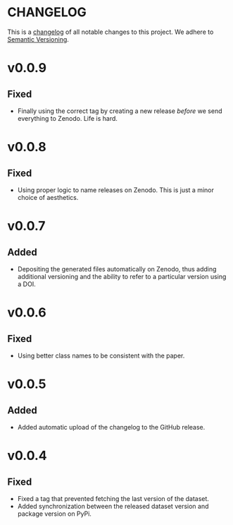 # CHANGELOG

This is a [changelog](https://keepachangelog.com/) of all notable
changes to this project. We adhere to [Semantic Versioning](https://semver.org/).

# v0.0.9

## Fixed

- Finally using the correct tag by creating a new release *before* we
  send everything to Zenodo. Life is hard.

# v0.0.8

## Fixed

- Using proper logic to name releases on Zenodo. This is just a minor
  choice of aesthetics.

# v0.0.7

## Added

- Depositing the generated files automatically on Zenodo, thus adding
  additional versioning and the ability to refer to a particular version
  using a DOI.

# v0.0.6

## Fixed

- Using better class names to be consistent with the paper.

# v0.0.5 

## Added

- Added automatic upload of the changelog to the GitHub release.

# v0.0.4

## Fixed

- Fixed a tag that prevented fetching the last version of the dataset.
- Added synchronization between the released dataset version and package version on PyPi.
